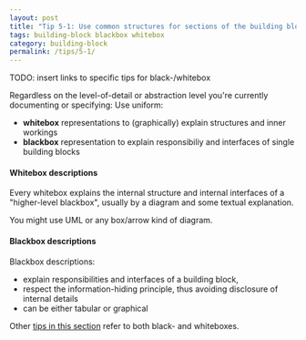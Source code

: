 ```yaml
---
layout: post
title: "Tip 5-1: Use common structures for sections of the building block view!"
tags: building-block blackbox whitebox
category: building-block
permalink: /tips/5-1/
---
```


TODO: insert links to specific tips for black-/whitebox

Regardless on the level-of-detail or abstraction level you're currently
documenting or specifying: Use uniform:

* **whitebox** representations to (graphically) explain structures
and inner workings
* **blackbox** representation to explain responsibiliy and interfaces
of single building blocks


#### Whitebox descriptions

Every whitebox explains the internal structure and internal interfaces
of a "higher-level blackbox", usually by a diagram and some textual explanation.

You might use UML or any box/arrow kind of diagram.

#### Blackbox descriptions

Blackbox descriptions:

* explain responsibilities and interfaces of a building block,
* respect the information-hiding principle, thus avoiding disclosure of internal details
* can be either tabular or graphical


Other [tips in this section](/section-5/) refer to both black- and whiteboxes.
